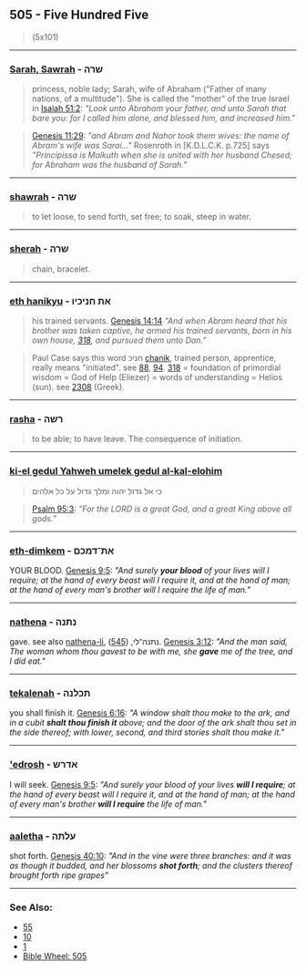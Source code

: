 ## 505 - Five Hundred Five
> (5x101)

---

### [Sarah, Sawrah](/keys/ShRH) - שרה
> princess, noble lady; Sarah, wife of Abraham ("Father of many nations, of a multitude"). She is called the "mother" of the true Israel in [Isaiah 51:2](http://biblehub.com/isaiah/51-2.htm): *"Look unto Abraham your father, and unto Sarah that bare you: for I called him alone, and blessed him, and increased him."*

> [Genesis 11:29](http://biblehub.com/genesis/11-29.htm): *"and Abram and Nahor took them wives: the name of Abram's wife was Sarai..."* Rosenroth in [K.D.L.C.K. p.725] says *"Principissa is Malkuth when she is united with her husband Chesed; for Abraham was the husband of Sarah."*

---

### [shawrah](/keys/ShRH) - שרה
> to let loose, to send forth, set free; to soak, steep in water.

---

### [sherah](/keys/ShRH) - שרה
> chain, bracelet.

---

### [eth hanikyu](/keys/ATh.ChNIKIV) - את חניכיו
> his trained servants. [Genesis 14:14](http://biblehub.com/genesis/14-14.htm) *"And when Abram heard that his brother was taken captive, he armed his trained servants, born in his own house, [318](318), and pursued them unto Dan."*

> Paul Case says this word חניכ [chanik](/ChANIK), trained person, apprentice, really means "initiated". see [88](88), [94](94). [318](318) = foundation of primordial wisdom = God of Help (Eliezer) = words of understanding = Helios (sun). see [2308](2308) (Greek).

---

### [rasha](/keys/RShH) - רשה
> to be able; to have leave. The consequence of initiation.

---

### [ki-el gedul Yahweh umelek gedul al-kal-elohim](/keys/KI.AL.GDVL.IHVH.VMLK.GDVL.OL.KL.ALHIM)
> כי אל גדול יהוה ומלך גדול על כל אלהים

> [Psalm 95:3](http://biblehub.com/psalms/95-3.htm): *"For the LORD is a great God, and a great King above all gods."*

---

### [eth-dimkem](/keys/ATh-DMKM) - את־דמכם
YOUR BLOOD. [Genesis 9:5](https://biblehub.com/genesis/9-5.htm): *"And surely **your blood** of your lives will I require; at the hand of every beast will I require it, and at the hand of man; at the hand of every man's brother will I require the life of man."*

---

### [nathena](/keys/NThNH) - נתנה
gave. see also [nathena-li](/keys/NThNH-LI), נתנה־לי, ([545](545)). [Genesis 3:12](https://biblehub.com/genesis/3-12.htm): *"And the man said, The woman whom thou gavest to be with me, she **gave** me of the tree, and I did eat."*

---

### [tekalenah](/keys/ThKLNH) - תכלנה
you shall finish it. [Genesis 6:16](https://biblehub.com/genesis/6-16.htm): *"A window shalt thou make to the ark, and in a cubit **shalt thou finish it** above; and the door of the ark shalt thou set in the side thereof; with lower, second, and third stories shalt thou make it."*

---

### ['edrosh](/keys/ADRSh) - אדרש
I will seek. [Genesis 9:5](https://biblehub.com/genesis/9-5.htm): *"And surely your blood of your lives **will I require**; at the hand of every beast will I require it, and at the hand of man; at the hand of every man's brother **will I require** the life of man."*

---

### [aaletha](/keys/OLThH) - עלתה
shot forth. [Genesis 40:10](https://biblehub.com/genesis/40-10.htm): *"And in the vine were three branches: and it was as though it budded, and her blossoms **shot forth**; and the clusters thereof brought forth ripe grapes"*

---

### See Also:

- [55](55)
- [10](10)
- [1](1)
- [Bible Wheel: 505](https://www.biblewheel.com//GR/GR_Database.php?SearchBy_Gematria=505)
